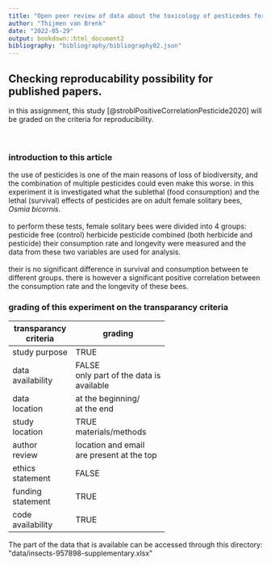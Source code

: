 ```yaml
---
title: "Open peer review of data about the toxicology of pesticedes for bees"
author: "Thijmen van Brenk"
date: "2022-05-29"
output: bookdown::html_document2
bibliography: "bibliography/bibliography02.json"
---
```


## Checking reproducability possibility for published papers.

in this assignment, this study [@stroblPositiveCorrelationPesticide2020] will be graded on the criteria for reproducibility.  
<br>
<br>


### introduction to this article    
the use of pesticides is one of the main reasons of loss of biodiversity, and the combination of multiple pesticides could even make this worse. in this experiment it is investigated what the sublethal (food consumption) and the lethal (survival) effects of pesticides are on adult female solitary bees, *Osmia bicornis*.       
<br>
to perform these tests, female solitary bees were divided into 4 groups:        
    pesticide free (control)
    herbicide
    pesticide
    combined (both herbicide and pesticide)
their consumption rate and longevity were measured and the data from these two variables are used for analysis.
<br>
<br>
their is no significant difference in survival and consumption between te different groups. there is however a significant positive correlation between the consumption rate and the longevity of these bees.

### grading of this experiment on the transparancy criteria

| transparancy<br>criteria | grading                                        |
|--------------------------|------------------------------------------------|
| study purpose            | TRUE                                           |
| data<br>availability     | FALSE<br>only part of the data is<br>available |
| data <br>location        | at the beginning/<br>at the end                |
| study<br>location        | TRUE<br>materials/methods                      |
| author<br>review         | location and email<br>are present at the top   |
| ethics<br>statement      | FALSE                                          |
| funding<br>statement     | TRUE                                           |
| code<br>availability     | TRUE                                           |

The part of the data that is available can be accessed through this directory: "data/insects-957898-supplementary.xlsx"



